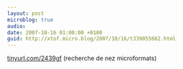 ```yaml
---
layout: post
microblog: true
audio: 
date: 2007-10-16 01:00:00 +0100
guid: http://xtof.micro.blog/2007/10/16/t339055662.html
---
```

[tinyurl.com/2439gf](http://tinyurl.com/2439gf) (recherche de nez microformats)
